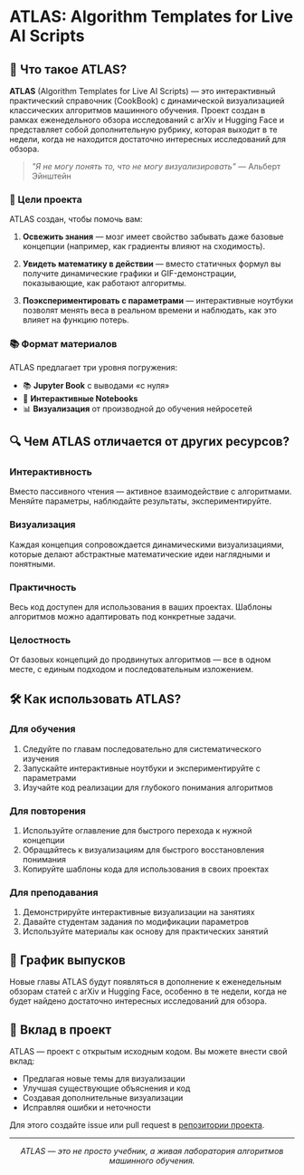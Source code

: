 # ATLAS: Algorithm Templates for Live AI Scripts

## 🚀 Что такое ATLAS?

**ATLAS** (Algorithm Templates for Live AI Scripts) — это интерактивный практический справочник (CookBook) с динамической визуализацией классических алгоритмов машинного обучения. Проект создан в рамках еженедельного обзора исследований с arXiv и Hugging Face и представляет собой дополнительную рубрику, которая выходит в те недели, когда не находится достаточно интересных исследований для обзора.

> *"Я не могу понять то, что не могу визуализировать"* — Альберт Эйнштейн

### 🎯 Цели проекта

ATLAS создан, чтобы помочь вам:

1. **Освежить знания** — мозг имеет свойство забывать даже базовые концепции (например, как градиенты влияют на сходимость).

2. **Увидеть математику в действии** — вместо статичных формул вы получите динамические графики и GIF-демонстрации, показывающие, как работают алгоритмы.

3. **Поэкспериментировать с параметрами** — интерактивные ноутбуки позволят менять веса в реальном времени и наблюдать, как это влияет на функцию потерь.

### 📚 Формат материалов

ATLAS предлагает три уровня погружения:

- 📚 **Jupyter Book** с выводами «с нуля»
- 🔄 **Интерактивные Notebooks**
- 📊 **Визуализация** от производной до обучения нейросетей

## 🔍 Чем ATLAS отличается от других ресурсов?

### Интерактивность
Вместо пассивного чтения — активное взаимодействие с алгоритмами. Меняйте параметры, наблюдайте результаты, экспериментируйте.

### Визуализация
Каждая концепция сопровождается динамическими визуализациями, которые делают абстрактные математические идеи наглядными и понятными.

### Практичность
Весь код доступен для использования в ваших проектах. Шаблоны алгоритмов можно адаптировать под конкретные задачи.

### Целостность
От базовых концепций до продвинутых алгоритмов — все в одном месте, с единым подходом и последовательным изложением.

## 🛠️ Как использовать ATLAS?

### Для обучения
1. Следуйте по главам последовательно для систематического изучения
2. Запускайте интерактивные ноутбуки и экспериментируйте с параметрами
3. Изучайте код реализации для глубокого понимания алгоритмов

### Для повторения
1. Используйте оглавление для быстрого перехода к нужной концепции
2. Обращайтесь к визуализациям для быстрого восстановления понимания
3. Копируйте шаблоны кода для использования в своих проектах

### Для преподавания
1. Демонстрируйте интерактивные визуализации на занятиях
2. Давайте студентам задания по модификации параметров
3. Используйте материалы как основу для практических занятий

## 📅 График выпусков

Новые главы ATLAS будут появляться в дополнение к еженедельным обзорам статей с arXiv и Hugging Face, особенно в те недели, когда не будет найдено достаточно интересных исследований для обзора.

## 🤝 Вклад в проект

ATLAS — проект с открытым исходным кодом. Вы можете внести свой вклад:

- Предлагая новые темы для визуализации
- Улучшая существующие объяснения и код
- Создавая дополнительные визуализации
- Исправляя ошибки и неточности

Для этого создайте issue или pull request в [репозитории проекта](https://github.com/Verbasik/Weekly-arXiv-ML-AI-Research-Review).

---

<p align="center">
<i>ATLAS — это не просто учебник, а живая лаборатория алгоритмов машинного обучения.</i>
</p>
